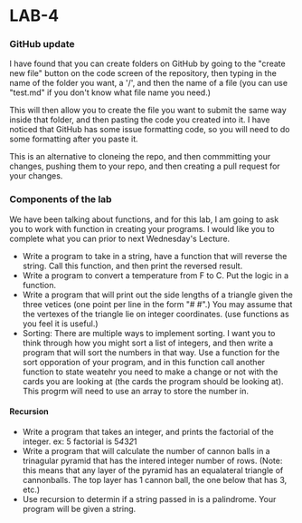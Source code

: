 # LAB-4

### GitHub update
I have found that you can create folders on GitHub by going to the "create new file" button on the code screen of the repository, then typing in the name of the folder you want, a '/', and then the name of a file (you can use "test.md" if you don't know what file name you need.)

This will then allow you to create the file you want to submit the same way inside that folder, and then pasting the code you created into it.  I have noticed that GitHub has some issue formatting code, so you will need to do some formatting after you paste it.

This is an alternative to cloneing the repo, and then commmitting your changes, pushing them to your repo, and then creating a pull request for your changes.

### Components of the lab
We have been talking about functions, and for this lab, I am going to ask you to work with function in creating your programs.
I would like you to complete what you can prior to next Wednesday's Lecture.

* Write a program to take in a string, have a function that will reverse the string.  Call this function, and then print the reversed result.
* Write a program to convert a temperature from F to C.  Put the logic in a function. 
* Write a program that will print out the side lengths of a triangle given the three vetices (one point per line in the form "# #".)  You may assume that the vertexes of the triangle lie on integer coordinates.  (use functions as you feel it is useful.)
* Sorting:  There are multiple ways to implement sorting.  I want you to think through how you might sort a list of integers, and then write a program that will sort the numbers in that way.  Use a function for the sort opporation of your program, and in this function call another function to state weatehr you need to make a change or not with the cards you are looking at (the cards the program should be looking at). This progrm will need to use an array to store the number in.

#### Recursion

* Write a program that takes an integer, and prints the factorial of the integer.  ex: 5 factorial is 5*4*3*2*1
* Write a program that will calculate the number of cannon balls in a trinagular pyramid that has the intered integer number of rows.
(Note: this means that any layer of the pyramid has an equalateral triangle of cannonballs.  The top layer has 1 cannon ball, the one below that has 3, etc.)
* Use recursion to determin if a string passed in is a palindrome.  Your program will be given a string.
